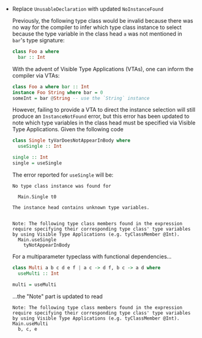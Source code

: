 * Replace `UnusableDeclaration` with updated `NoInstanceFound`

  Previously, the following type class would be invalid
  because there was no way for the compiler to infer
  which type class instance to select because
  the type variable in the class head `a` was
  not mentioned in `bar`'s type signature:
  
  ```purs
  class Foo a where
    bar :: Int
  ```

  With the advent of Visible Type Applications (VTAs), 
  one can inform the compiler via VTAs:
  
  ```purs
  class Foo a where bar :: Int
  instance Foo String where bar = 0
  someInt = bar @String -- use the `String` instance
  ```

  However, failing to provide a VTA to direct the instance selection
  will still produce an `InstanceNotFound` error, but this error 
  has been updated to note which type variables in the class head
  must be specified via Visible Type Applications. Given the following code

  ```purs
  class Single tyVarDoesNotAppearInBody where 
    useSingle :: Int

  single :: Int
  single = useSingle
  ```
  
  The error reported for `useSingle` will be:
  
  ```
  No type class instance was found for

    Main.Single t0

  The instance head contains unknown type variables.
  

  Note: The following type class members found in the expression require specifying their corresponding type class' type variables by using Visible Type Applications (e.g. tyClassMember @Int).
    Main.useSingle
      tyNotAppearInBody
  ```

  For a multiparameter typeclass with functional dependencies...
  
  ```purs
  class Multi a b c d e f | a c -> d f, b c -> a d where
    useMulti :: Int
  
  multi = useMulti
  ```

  ...the "Note" part is updated to read
  ```
  Note: The following type class members found in the expression require specifying their corresponding type class' type variables by using Visible Type Applications (e.g. tyClassMember @Int).
  Main.useMulti
    b, c, e
  ```
